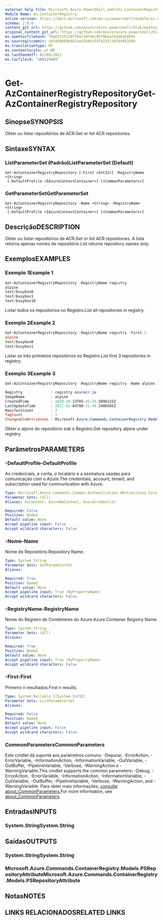 ```yaml
---
external help file: Microsoft.Azure.PowerShell.Cmdlets.ContainerRegistry.dll-Help.xml
Module Name: Az.ContainerRegistry
online version: https://docs.microsoft.com/en-us/powershell/module/az.containerregistry/get-azcontainerregistryrepository
schema: 2.0.0
content_git_url: https://github.com/Azure/azure-powershell/blob/master/src/ContainerRegistry/ContainerRegistry/help/Get-AzContainerRegistryRepository.md
original_content_git_url: https://github.com/Azure/azure-powershell/blob/master/src/ContainerRegistry/ContainerRegistry/help/Get-AzContainerRegistryRepository.md
ms.openlocfilehash: 7da65515138ff6afa97e6c05f9baa764d6ab920c
ms.sourcegitcommit: c05d3d669b5631e526841f47b22513d78495350b
ms.translationtype: MT
ms.contentlocale: pt-BR
ms.lasthandoff: 02/09/2021
ms.locfileid: "100115945"
---
```

# <span data-ttu-id="cb8eb-101">Get-AzContainerRegistryRepository</span><span class="sxs-lookup"><span data-stu-id="cb8eb-101">Get-AzContainerRegistryRepository</span></span>

## <span data-ttu-id="cb8eb-102">Sinopse</span><span class="sxs-lookup"><span data-stu-id="cb8eb-102">SYNOPSIS</span></span>
<span data-ttu-id="cb8eb-103">Obter ou listar repositórios de ACR.</span><span class="sxs-lookup"><span data-stu-id="cb8eb-103">Get or list ACR repositories.</span></span>

## <span data-ttu-id="cb8eb-104">Sintaxe</span><span class="sxs-lookup"><span data-stu-id="cb8eb-104">SYNTAX</span></span>

### <span data-ttu-id="cb8eb-105">ListParameterSet (Padrão)</span><span class="sxs-lookup"><span data-stu-id="cb8eb-105">ListParameterSet (Default)</span></span>
```
Get-AzContainerRegistryRepository [-First <Int32>] -RegistryName <String>
 [-DefaultProfile <IAzureContextContainer>] [<CommonParameters>]
```

### <span data-ttu-id="cb8eb-106">GetParameterSet</span><span class="sxs-lookup"><span data-stu-id="cb8eb-106">GetParameterSet</span></span>
```
Get-AzContainerRegistryRepository -Name <String> -RegistryName <String>
 [-DefaultProfile <IAzureContextContainer>] [<CommonParameters>]
```

## <span data-ttu-id="cb8eb-107">Descrição</span><span class="sxs-lookup"><span data-stu-id="cb8eb-107">DESCRIPTION</span></span>
<span data-ttu-id="cb8eb-108">Obter ou listar repositórios de ACR.</span><span class="sxs-lookup"><span data-stu-id="cb8eb-108">Get or list ACR repositories.</span></span>
<span data-ttu-id="cb8eb-109">A lista retorna apenas nomes de repositório.</span><span class="sxs-lookup"><span data-stu-id="cb8eb-109">List returns repository names only.</span></span>

## <span data-ttu-id="cb8eb-110">Exemplos</span><span class="sxs-lookup"><span data-stu-id="cb8eb-110">EXAMPLES</span></span>

### <span data-ttu-id="cb8eb-111">Exemplo 1</span><span class="sxs-lookup"><span data-stu-id="cb8eb-111">Example 1</span></span>
```powershell
Get-AzContainerRegistryRepository -RegistryName registry
alpine
test/busybox0
test/busybox1
test/busybox10
```

<span data-ttu-id="cb8eb-112">Listar todos os repositórios no Registro.</span><span class="sxs-lookup"><span data-stu-id="cb8eb-112">List all repositories in registry.</span></span>

### <span data-ttu-id="cb8eb-113">Exemplo 2</span><span class="sxs-lookup"><span data-stu-id="cb8eb-113">Example 2</span></span>
```powershell
Get-AzContainerRegistryRepository -RegistryName registry -First 3
alpine
test/busybox0
test/busybox1
```

<span data-ttu-id="cb8eb-114">Listar os três primeiros repositórios no Registro.</span><span class="sxs-lookup"><span data-stu-id="cb8eb-114">List first 3 repositories in registry.</span></span>

### <span data-ttu-id="cb8eb-115">Exemplo 3</span><span class="sxs-lookup"><span data-stu-id="cb8eb-115">Example 3</span></span>
```powershell
Get-AzContainerRegistryRepository -RegistryName registry -Name alpine

Registry             : registry.azurecr.io
ImageName            : alpine
CreatedTime          : 2020-10-13T05:45:25.5896115Z
LastUpdateTime       : 2021-01-04T08:31:46.2406505Z
ManifestCount        : 7
TagCount             : 1
ChangeableAttributes : Microsoft.Azure.Commands.ContainerRegistry.Models.PSChangeableAttribute
```

<span data-ttu-id="cb8eb-116">Obter o alpino do repositório sob o Registro.</span><span class="sxs-lookup"><span data-stu-id="cb8eb-116">Get repository alpine under registry.</span></span>

## <span data-ttu-id="cb8eb-117">Parâmetros</span><span class="sxs-lookup"><span data-stu-id="cb8eb-117">PARAMETERS</span></span>

### <span data-ttu-id="cb8eb-118">-DefaultProfile</span><span class="sxs-lookup"><span data-stu-id="cb8eb-118">-DefaultProfile</span></span>
<span data-ttu-id="cb8eb-119">As credenciais, a conta, o locatário e a assinatura usadas para comunicação com o Azure.</span><span class="sxs-lookup"><span data-stu-id="cb8eb-119">The credentials, account, tenant, and subscription used for communication with Azure.</span></span>

```yaml
Type: Microsoft.Azure.Commands.Common.Authentication.Abstractions.Core.IAzureContextContainer
Parameter Sets: (All)
Aliases: AzContext, AzureRmContext, AzureCredential

Required: False
Position: Named
Default value: None
Accept pipeline input: False
Accept wildcard characters: False
```

### <span data-ttu-id="cb8eb-120">-Nome</span><span class="sxs-lookup"><span data-stu-id="cb8eb-120">-Name</span></span>
<span data-ttu-id="cb8eb-121">Nome do Repositório.</span><span class="sxs-lookup"><span data-stu-id="cb8eb-121">Repository Name.</span></span>

```yaml
Type: System.String
Parameter Sets: GetParameterSet
Aliases:

Required: True
Position: Named
Default value: None
Accept pipeline input: True (ByPropertyName)
Accept wildcard characters: False
```

### <span data-ttu-id="cb8eb-122">-RegistryName</span><span class="sxs-lookup"><span data-stu-id="cb8eb-122">-RegistryName</span></span>
<span data-ttu-id="cb8eb-123">Nome do Registro de Contêineres do Azure.</span><span class="sxs-lookup"><span data-stu-id="cb8eb-123">Azure Container Registry Name.</span></span>

```yaml
Type: System.String
Parameter Sets: (All)
Aliases:

Required: True
Position: Named
Default value: None
Accept pipeline input: True (ByPropertyName)
Accept wildcard characters: False
```

### <span data-ttu-id="cb8eb-124">-First</span><span class="sxs-lookup"><span data-stu-id="cb8eb-124">-First</span></span>
<span data-ttu-id="cb8eb-125">Primeiro n resultados.</span><span class="sxs-lookup"><span data-stu-id="cb8eb-125">First n results.</span></span>

```yaml
Type: System.Nullable`1[System.Int32]
Parameter Sets: ListParameterSet
Aliases:

Required: False
Position: Named
Default value: None
Accept pipeline input: False
Accept wildcard characters: False
```

### <span data-ttu-id="cb8eb-126">CommonParameters</span><span class="sxs-lookup"><span data-stu-id="cb8eb-126">CommonParameters</span></span>
<span data-ttu-id="cb8eb-127">Este cmdlet dá suporte aos parâmetros comuns: -Depurar, -ErrorAction, -ErrorVariable, -InformationAction, -InformationVariable, -OutVariable, -OutBuffer, -PipelineVariable, -Verbose, -WarningAction e -WarningVariable.</span><span class="sxs-lookup"><span data-stu-id="cb8eb-127">This cmdlet supports the common parameters: -Debug, -ErrorAction, -ErrorVariable, -InformationAction, -InformationVariable, -OutVariable, -OutBuffer, -PipelineVariable, -Verbose, -WarningAction, and -WarningVariable.</span></span> <span data-ttu-id="cb8eb-128">Para obter mais informações, [consulte about_CommonParameters.](http://go.microsoft.com/fwlink/?LinkID=113216)</span><span class="sxs-lookup"><span data-stu-id="cb8eb-128">For more information, see [about_CommonParameters](http://go.microsoft.com/fwlink/?LinkID=113216).</span></span>

## <span data-ttu-id="cb8eb-129">Entradas</span><span class="sxs-lookup"><span data-stu-id="cb8eb-129">INPUTS</span></span>

### <span data-ttu-id="cb8eb-130">System.String</span><span class="sxs-lookup"><span data-stu-id="cb8eb-130">System.String</span></span>

## <span data-ttu-id="cb8eb-131">Saídas</span><span class="sxs-lookup"><span data-stu-id="cb8eb-131">OUTPUTS</span></span>

### <span data-ttu-id="cb8eb-132">System.String</span><span class="sxs-lookup"><span data-stu-id="cb8eb-132">System.String</span></span>

### <span data-ttu-id="cb8eb-133">Microsoft.Azure.Commands.ContainerRegistry.Models.PSRepositoryAttribute</span><span class="sxs-lookup"><span data-stu-id="cb8eb-133">Microsoft.Azure.Commands.ContainerRegistry.Models.PSRepositoryAttribute</span></span>

## <span data-ttu-id="cb8eb-134">Notas</span><span class="sxs-lookup"><span data-stu-id="cb8eb-134">NOTES</span></span>

## <span data-ttu-id="cb8eb-135">LINKS RELACIONADOS</span><span class="sxs-lookup"><span data-stu-id="cb8eb-135">RELATED LINKS</span></span>
